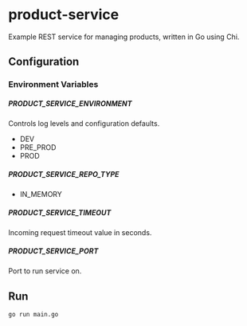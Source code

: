 # product-service
Example REST service for managing products, written in Go using Chi.

## Configuration

### Environment Variables

##### PRODUCT_SERVICE_ENVIRONMENT

Controls log levels and configuration defaults. 

* DEV
* PRE_PROD
* PROD
 
##### PRODUCT_SERVICE_REPO_TYPE

* IN_MEMORY

##### PRODUCT_SERVICE_TIMEOUT

Incoming request timeout value in seconds.

##### PRODUCT_SERVICE_PORT

Port to run service on.

## Run

```go run main.go```
